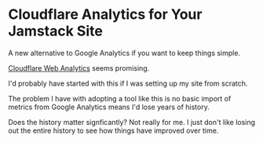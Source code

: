 # Cloudflare Analytics for Your Jamstack Site


A new alternative to Google Analytics if you want to keep things simple.

[Cloudflare Web Analytics](https://www.cloudflare.com/web-analytics) seems promising.

I&#39;d probably have started with this if I was setting up my site from scratch.

The problem I have with adopting a tool like this is no basic import of metrics from Google Analytics means I&#39;d lose years of history.

Does the history matter signficantly? Not really for me. I just don&#39;t like losing out the entire history to see how things have improved over time.

